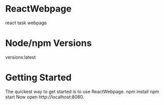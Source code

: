 # ReactWebpage
 react task webpage 

# Node/npm Versions
 versions latest

# Getting Started
 The quickest way to get started is to use ReactWebpage.
 npm install
 npm start
 Now open http://localhost:8080.
